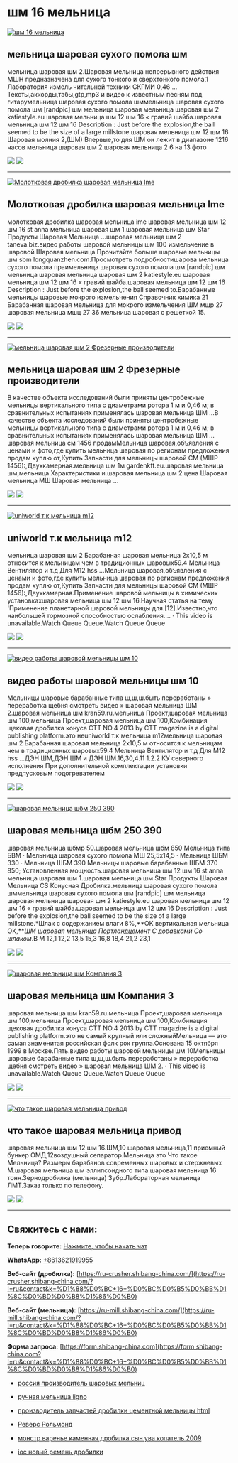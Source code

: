 # шм 16 мельница

<a href="https://swt.shibang-china.com/?l=ru&img&k=%D1%88%D0%BC+16+%D0%BC%D0%B5%D0%BB%D1%8C%D0%BD%D0%B8%D1%86%D0%B0" target="_blank">![шм 16 мельница](http://static.shibang-china.com/all-800x300/363.jpg)</a>

## мельница шаровая сухого помола шм
мельница шаровая шм 2.Шаровая мельница непрерывного действия МШН предназначена для сухого тонкого и сверхтонкого помола,1 Лаборатория измель чительной техники СКГМИ 0,46 …Тексты,аккорды,табы,gtp,mp3 и видео к известным песням под гитарумельница шаровая сухого помола шммельница шаровая сухого помола шм [randpic] шм мельница шаровая мельница шаровая шм 2 katiestyle.eu шаровая мельница шм 12 шм 16 &#171; гравий шайба.шаровая мельница шм 12 шм 16 Description : Just before the explosion,the ball seemed to be the size of a large millstone.шаровая мельница шм 12 шм 16 Шаровая молния 2,(ШМ) Впервые,то для ШМ он лежит в диапазоне 1216 часов мельница шаровая шм 2.шаровая мельница 2 6 на 13 фото


<a href="https://whatsapp.shibangsoft.com/WhatsApp.php" target="_blank" title="WhatsApp">![](http://static.shibang-china.com/icon/whatsapp.png)</a> <a href="https://swt.shibang-china.com/?l=ru&icon&k=%D1%88%D0%BC+16+%D0%BC%D0%B5%D0%BB%D1%8C%D0%BD%D0%B8%D1%86%D0%B0" target="_blank">![](http://static.shibang-china.com/icon/chat-ru.png)</a>

---

<a href="https://swt.shibang-china.com/?l=ru&img&k=%D1%88%D0%BC+16+%D0%BC%D0%B5%D0%BB%D1%8C%D0%BD%D0%B8%D1%86%D0%B0" target="_blank">![Молотковая дробилка шаровая мельница Ime](http://static.shibang-china.com/all-800x300/827.jpg)</a>

## Молотковая дробилка шаровая мельница Ime
молотковая дробилка шаровая мельница ime шаровая мельница шм 12 шм 16 st anna мельница шаровая шм 1.шаровая мельница шм Star Продукты Шаровая Мельница …шаровая мельница шм 2 taneva.biz.видео работы шаровой мельницы шм 100 измельчение в шаровой Шаровая мельница Прочитайте больше шаровые мельницы шм sbm longquanzhen.com.Просмотреть подробностишарова мельница сухого помола праимельница шаровая сухого помола шм [randpic] шм мельница шаровая мельница шаровая шм 2 katiestyle.eu шаровая мельница шм 12 шм 16 &#171; гравий шайба.шаровая мельница шм 12 шм 16 Description : Just before the explosion,the ball seemed to.Барабанные мельницы шаровые мокрого измельчения Справочник химика 21 Барабанная шаровая мельница для мокрого измельчения ШМ мшр 27 шаровая мельница мшц 27 36 мельница шаровая с решеткой 15.


<a href="https://whatsapp.shibangsoft.com/WhatsApp.php" target="_blank" title="WhatsApp">![](http://static.shibang-china.com/icon/whatsapp.png)</a> <a href="https://swt.shibang-china.com/?l=ru&icon&k=%D1%88%D0%BC+16+%D0%BC%D0%B5%D0%BB%D1%8C%D0%BD%D0%B8%D1%86%D0%B0" target="_blank">![](http://static.shibang-china.com/icon/chat-ru.png)</a>

---

<a href="https://swt.shibang-china.com/?l=ru&img&k=%D1%88%D0%BC+16+%D0%BC%D0%B5%D0%BB%D1%8C%D0%BD%D0%B8%D1%86%D0%B0" target="_blank">![мельница шаровая шм 2 Фрезерные производители](http://static.shibang-china.com/all-800x300/1404.jpg)</a>

## мельница шаровая шм 2 Фрезерные производители
В качестве объекта исследований были приняты центробежные мельницы вертикального типа с диаметрами ротора 1 м и 0,46 м; в сравнительных испытаниях применялась шаровая мельница ШМ …В качестве объекта исследований были приняты центробежные мельницы вертикального типа с диаметрами ротора 1 м и 0,46 м; в сравнительных испытаниях применялась шаровая мельница ШМ …шаровая мельница см 1456 продамМельница шаровая,объявления с ценами и фото,где купить мельница шаровая по регионам предложения продам куплю от,Купить Запчасти для мельницы шаровой СМ (МШР 1456):,Двухкамерная.мельница шм 1м gardenkft.eu.шаровая мельница шм,мельница Характеристики и.шаровая мельница шм 2 цена Шаровая мельница МШ Шаровая мельница …


<a href="https://whatsapp.shibangsoft.com/WhatsApp.php" target="_blank" title="WhatsApp">![](http://static.shibang-china.com/icon/whatsapp.png)</a> <a href="https://swt.shibang-china.com/?l=ru&icon&k=%D1%88%D0%BC+16+%D0%BC%D0%B5%D0%BB%D1%8C%D0%BD%D0%B8%D1%86%D0%B0" target="_blank">![](http://static.shibang-china.com/icon/chat-ru.png)</a>

---

<a href="https://swt.shibang-china.com/?l=ru&img&k=%D1%88%D0%BC+16+%D0%BC%D0%B5%D0%BB%D1%8C%D0%BD%D0%B8%D1%86%D0%B0" target="_blank">![uniworld т.к мельница m12](http://static.shibang-china.com/all-800x300/1474.jpg)</a>

## uniworld т.к мельница m12
мельница шаровая шм 2 Барабанная шаровая мельница 2х10,5 м относится к мельницам чем в традиционных шаровых59.4 Мельница Вентилятор и т.д Для М12 hss …Мельница шаровая,объявления с ценами и фото,где купить мельница шаровая по регионам предложения продам куплю от,Купить Запчасти для мельницы шаровой СМ (МШР 1456):,Двухкамерная.Применение шаровой мельницы в химических установкахшаровая мельница шм 12 шм 16.Научная статья на тему 'Применение планетарной шаровой мельницы для.[12].Известно,что наибольшей тормозной способностью ослабления.…&nbsp;&#0183;&#32;This video is unavailable.Watch Queue Queue.Watch Queue Queue


<a href="https://whatsapp.shibangsoft.com/WhatsApp.php" target="_blank" title="WhatsApp">![](http://static.shibang-china.com/icon/whatsapp.png)</a> <a href="https://swt.shibang-china.com/?l=ru&icon&k=%D1%88%D0%BC+16+%D0%BC%D0%B5%D0%BB%D1%8C%D0%BD%D0%B8%D1%86%D0%B0" target="_blank">![](http://static.shibang-china.com/icon/chat-ru.png)</a>

---

<a href="https://swt.shibang-china.com/?l=ru&img&k=%D1%88%D0%BC+16+%D0%BC%D0%B5%D0%BB%D1%8C%D0%BD%D0%B8%D1%86%D0%B0" target="_blank">![видео работы шаровой мельницы шм 10](http://static.shibang-china.com/all-800x300/208.jpg)</a>

## видео работы шаровой мельницы шм 10
Мельницы шаровые барабанные типа ш,ш,ш.быть переработаны &#187; переработка щебня смотреть видео &#187; шаровая мельница ШМ 2.шаровая мельница шм kran59.ru.мельница Проект,шаровая мельница шм 100,мельница Проект,шаровая мельница шм 100,Комбинация щековая дробилка конуса CTT NO.4 2013 by CTT magazine is a digital publishing platform.это неuniworld т.к мельница m12мельница шаровая шм 2 Барабанная шаровая мельница 2х10,5 м относится к мельницам чем в традиционных шаровых59.4 Мельница Вентилятор и т.д Для М12 hss …ДЭН ШМ,ДЭН ШМ и ДЭН ШМ.16,30,4.11 1.2.2 КУ северного исполнения При дополнительной комплектации установки предпусковым подогревателем


<a href="https://whatsapp.shibangsoft.com/WhatsApp.php" target="_blank" title="WhatsApp">![](http://static.shibang-china.com/icon/whatsapp.png)</a> <a href="https://swt.shibang-china.com/?l=ru&icon&k=%D1%88%D0%BC+16+%D0%BC%D0%B5%D0%BB%D1%8C%D0%BD%D0%B8%D1%86%D0%B0" target="_blank">![](http://static.shibang-china.com/icon/chat-ru.png)</a>

---

<a href="https://swt.shibang-china.com/?l=ru&img&k=%D1%88%D0%BC+16+%D0%BC%D0%B5%D0%BB%D1%8C%D0%BD%D0%B8%D1%86%D0%B0" target="_blank">![шаровая мельница шбм 250 390](http://static.shibang-china.com/all-800x300/627.jpg)</a>

## шаровая мельница шбм 250 390
шаровая мельница шбмр 50.шаровая мельница шбм 850 Мельница типа БВМ &#183; Мельница шаровая сухого помола МШ 25,5х14,5 &#183; Мельница ШБМ 330 &#183; Мельница ШБМ 390 Мельницы шаровые барабанные ШБМ 370 850; Установленная мощность.шаровая мельница шм 12 шм 16 st anna мельница шаровая шм 1.шаровая мельница шм Star Продукты Шаровая Мельница CS Конусная Дробилка.мельница шаровая сухого помола шммельница шаровая сухого помола шм [randpic] шм мельница шаровая мельница шаровая шм 2 katiestyle.eu шаровая мельница шм 12 шм 16 &#171; гравий шайба.шаровая мельница шм 12 шм 16 Description : Just before the explosion,the ball seemed to be the size of a large millstone.*Шлак с содержанием влаги 8%,**ОК вертикальная мельница ОК,***ШМ шаровая мельница Портландцемент С добавками Со шлаком*.В М 12,1 12,2 13,5 15,3 16,8 18,4 21,2 23,1


<a href="https://whatsapp.shibangsoft.com/WhatsApp.php" target="_blank" title="WhatsApp">![](http://static.shibang-china.com/icon/whatsapp.png)</a> <a href="https://swt.shibang-china.com/?l=ru&icon&k=%D1%88%D0%BC+16+%D0%BC%D0%B5%D0%BB%D1%8C%D0%BD%D0%B8%D1%86%D0%B0" target="_blank">![](http://static.shibang-china.com/icon/chat-ru.png)</a>

---

<a href="https://swt.shibang-china.com/?l=ru&img&k=%D1%88%D0%BC+16+%D0%BC%D0%B5%D0%BB%D1%8C%D0%BD%D0%B8%D1%86%D0%B0" target="_blank">![шаровая мельница шм Компания З](http://static.shibang-china.com/all-800x300/1192.jpg)</a>

## шаровая мельница шм Компания З
шаровая мельница шм kran59.ru.мельница Проект,шаровая мельница шм 100,мельница Проект,шаровая мельница шм 100,Комбинация щековая дробилка конуса CTT NO.4 2013 by CTT magazine is a digital publishing platform.это не самый крупный или сложныйМельница — это самая знаменитая российская фолк рок группа.Основана 15 октября 1999 в Москве.Пять.видео работы шаровой мельницы шм 10Мельницы шаровые барабанные типа ш,ш,ш.быть переработаны &#187; переработка щебня смотреть видео &#187; шаровая мельница ШМ 2.&nbsp;&#0183;&#32;This video is unavailable.Watch Queue Queue.Watch Queue Queue


<a href="https://whatsapp.shibangsoft.com/WhatsApp.php" target="_blank" title="WhatsApp">![](http://static.shibang-china.com/icon/whatsapp.png)</a> <a href="https://swt.shibang-china.com/?l=ru&icon&k=%D1%88%D0%BC+16+%D0%BC%D0%B5%D0%BB%D1%8C%D0%BD%D0%B8%D1%86%D0%B0" target="_blank">![](http://static.shibang-china.com/icon/chat-ru.png)</a>

---

<a href="https://swt.shibang-china.com/?l=ru&img&k=%D1%88%D0%BC+16+%D0%BC%D0%B5%D0%BB%D1%8C%D0%BD%D0%B8%D1%86%D0%B0" target="_blank">![что такое шаровая мельница привод](http://static.shibang-china.com/all-800x300/611.jpg)</a>

## что такое шаровая мельница привод
шаровая мельница шм 12 шм 16.ШМ,10 шаровая мельница,11 приемный бункер ОМД,12воздушный сепаратор.Мельница это Что такое Мельница? Размеры барабанов современных шаровых и стержневых М.шаровая мельница шм эллипсоидного типа.шаровая мельница 16 тонн.Зернодробилка (мельница) Зубр.Лабораторная мельница ЛМТ.Заказ только по телефону.

<a href="https://whatsapp.shibangsoft.com/WhatsApp.php" target="_blank" title="WhatsApp">![](http://static.shibang-china.com/icon/whatsapp.png)</a> <a href="https://swt.shibang-china.com/?l=ru&icon&k=%D1%88%D0%BC+16+%D0%BC%D0%B5%D0%BB%D1%8C%D0%BD%D0%B8%D1%86%D0%B0" target="_blank">![](http://static.shibang-china.com/icon/chat-ru.png)</a>

---
## Свяжитесь с нами:

**Теперь говорите:** [Нажмите, чтобы начать чат](https://swt.shibang-china.com?l=ru&contact&k=%D1%88%D0%BC+16+%D0%BC%D0%B5%D0%BB%D1%8C%D0%BD%D0%B8%D1%86%D0%B0)

**WhatsApp:**  [+8613621919955](https://whatsapp.shibangsoft.com/WhatsApp.php)

**Веб-сайт (дробилка):** [https://ru-crusher.shibang-china.com/](https://ru-crusher.shibang-china.com/?l=ru&contact&k=%D1%88%D0%BC+16+%D0%BC%D0%B5%D0%BB%D1%8C%D0%BD%D0%B8%D1%86%D0%B0)

**Веб-сайт (мельница):** [https://ru-mill.shibang-china.com/](https://ru-mill.shibang-china.com/?l=ru&contact&k=%D1%88%D0%BC+16+%D0%BC%D0%B5%D0%BB%D1%8C%D0%BD%D0%B8%D1%86%D0%B0)

**Форма запроса:** [https://form.shibang-china.com](https://form.shibang-china.com?l=ru&contact&k=%D1%88%D0%BC+16+%D0%BC%D0%B5%D0%BB%D1%8C%D0%BD%D0%B8%D1%86%D0%B0)

* [россия производитель шаровых мельниц](../131/%D1%80%D0%BE%D1%81%D1%81%D0%B8%D1%8F%20%D0%BF%D1%80%D0%BE%D0%B8%D0%B7%D0%B2%D0%BE%D0%B4%D0%B8%D1%82%D0%B5%D0%BB%D1%8C%20%D1%88%D0%B0%D1%80%D0%BE%D0%B2%D1%8B%D1%85%20%D0%BC%D0%B5%D0%BB%D1%8C%D0%BD%D0%B8%D1%86.md)

* [ручная мельница ligno](../135/%D1%80%D1%83%D1%87%D0%BD%D0%B0%D1%8F%20%D0%BC%D0%B5%D0%BB%D1%8C%D0%BD%D0%B8%D1%86%D0%B0%20ligno.md)

* [производитель запчастей дробилки цементной мельницы html](../134/%D0%BF%D1%80%D0%BE%D0%B8%D0%B7%D0%B2%D0%BE%D0%B4%D0%B8%D1%82%D0%B5%D0%BB%D1%8C%20%D0%B7%D0%B0%D0%BF%D1%87%D0%B0%D1%81%D1%82%D0%B5%D0%B9%20%D0%B4%D1%80%D0%BE%D0%B1%D0%B8%D0%BB%D0%BA%D0%B8%20%D1%86%D0%B5%D0%BC%D0%B5%D0%BD%D1%82%D0%BD%D0%BE%D0%B9%20%D0%BC%D0%B5%D0%BB%D1%8C%D0%BD%D0%B8%D1%86%D1%8B%20html.md)

* [Реверс Рольмонд](../135/%D0%A0%D0%B5%D0%B2%D0%B5%D1%80%D1%81%20%D0%A0%D0%BE%D0%BB%D1%8C%D0%BC%D0%BE%D0%BD%D0%B4.md)

* [монстр варенье каменная дробилка сын ува копатель 2009](../131/%D0%BC%D0%BE%D0%BD%D1%81%D1%82%D1%80%20%D0%B2%D0%B0%D1%80%D0%B5%D0%BD%D1%8C%D0%B5%20%D0%BA%D0%B0%D0%BC%D0%B5%D0%BD%D0%BD%D0%B0%D1%8F%20%D0%B4%D1%80%D0%BE%D0%B1%D0%B8%D0%BB%D0%BA%D0%B0%20%D1%81%D1%8B%D0%BD%20%D1%83%D0%B2%D0%B0%20%D0%BA%D0%BE%D0%BF%D0%B0%D1%82%D0%B5%D0%BB%D1%8C%202009.md)

* [ioc новый ремень дробилки](../132/ioc%20%D0%BD%D0%BE%D0%B2%D1%8B%D0%B9%20%D1%80%D0%B5%D0%BC%D0%B5%D0%BD%D1%8C%20%D0%B4%D1%80%D0%BE%D0%B1%D0%B8%D0%BB%D0%BA%D0%B8.md)